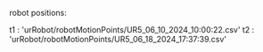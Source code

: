 robot positions:

t1 : 'urRobot/robotMotionPoints/UR5_06_10_2024_10:00:22.csv'
t2 : 'urRobot/robotMotionPoints/UR5_06_18_2024_17:37:39.csv'